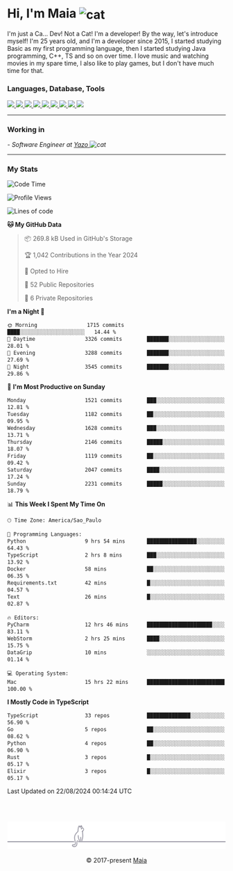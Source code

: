 <h1 align="left">Hi, I'm Maia 
<img src="https://emojis.slackmojis.com/emojis/images/1643509834/36299/black-cat.gif?1643509834" width="50" height="60" align="center"  alt="cat"/>
</h1>

I'm just a Ca... Dev! Not a Cat! I'm a developer! By the way, let's introduce myself!
I'm 25 years old, and I'm a developer since 2015, I started studying Basic as my first programming
language, then I started studying Java programming, C++, TS and so on over time.
I love music and watching movies in my spare time, I also like to play games, but I don't have much time for that.

<h3 align="left">Languages, Database, Tools</h3>
<p>
  <a href="https://www.typescriptlang.org">
    <img src="https://skillicons.dev/icons?i=ts" />
  </a>
  <a href="https://go.dev">
    <img src="https://skillicons.dev/icons?i=go" />
  </a>
  <a href="https://www.python.org">
    <img src="https://skillicons.dev/icons?i=python" />
  </a>
  <a href="https://gradle.org">
    <img src="https://skillicons.dev/icons?i=gradle" />
  </a>
  <a href="https://redis.io">
    <img src="https://skillicons.dev/icons?i=redis" />
  </a>
  <a href="https://www.mongodb.com">
    <img src="https://skillicons.dev/icons?i=mongodb" />
  </a>
  <a href="https://nodejs.org">
    <img src="https://skillicons.dev/icons?i=nodejs" />
  </a>
  <a href="https://www.javascript.com">
    <img src="https://skillicons.dev/icons?i=js" />
  </a>
  <a href="https://www.docker.com">
    <img src="https://skillicons.dev/icons?i=docker" />
  </a>
</p>

<hr/>

<h3>Working in</h3>

<p><em> - Software Engineer at <a href="[https://pdasolucoes.com.br](https://yazo.com.br/)">Yazo
</a><img src="https://media.giphy.com/media/WUlplcMpOCEmTGBtBW/giphy.gif" width="30" alt="cat"> 
</em></p>

<hr/>

### My Stats

<!--START_SECTION:waka-->
![Code Time](http://img.shields.io/badge/Code%20Time-4%2C576%20hrs%207%20mins-blue)

![Profile Views](http://img.shields.io/badge/Profile%20Views-0-blue)

![Lines of code](https://img.shields.io/badge/From%20Hello%20World%20I%27ve%20Written-3.7%20million%20lines%20of%20code-blue)

**🐱 My GitHub Data** 

> 📦 269.8 kB Used in GitHub's Storage 
 > 
> 🏆 1,042 Contributions in the Year 2024
 > 
> 💼 Opted to Hire
 > 
> 📜 52 Public Repositories 
 > 
> 🔑 6 Private Repositories 
 > 
**I'm a Night 🦉** 

```text
🌞 Morning                1715 commits        ████░░░░░░░░░░░░░░░░░░░░░   14.44 % 
🌆 Daytime                3326 commits        ███████░░░░░░░░░░░░░░░░░░   28.01 % 
🌃 Evening                3288 commits        ███████░░░░░░░░░░░░░░░░░░   27.69 % 
🌙 Night                  3545 commits        ███████░░░░░░░░░░░░░░░░░░   29.86 % 
```
📅 **I'm Most Productive on Sunday** 

```text
Monday                   1521 commits        ███░░░░░░░░░░░░░░░░░░░░░░   12.81 % 
Tuesday                  1182 commits        ██░░░░░░░░░░░░░░░░░░░░░░░   09.95 % 
Wednesday                1628 commits        ███░░░░░░░░░░░░░░░░░░░░░░   13.71 % 
Thursday                 2146 commits        █████░░░░░░░░░░░░░░░░░░░░   18.07 % 
Friday                   1119 commits        ██░░░░░░░░░░░░░░░░░░░░░░░   09.42 % 
Saturday                 2047 commits        ████░░░░░░░░░░░░░░░░░░░░░   17.24 % 
Sunday                   2231 commits        █████░░░░░░░░░░░░░░░░░░░░   18.79 % 
```


📊 **This Week I Spent My Time On** 

```text
🕑︎ Time Zone: America/Sao_Paulo

💬 Programming Languages: 
Python                   9 hrs 54 mins       ████████████████░░░░░░░░░   64.43 % 
TypeScript               2 hrs 8 mins        ███░░░░░░░░░░░░░░░░░░░░░░   13.92 % 
Docker                   58 mins             ██░░░░░░░░░░░░░░░░░░░░░░░   06.35 % 
Requirements.txt         42 mins             █░░░░░░░░░░░░░░░░░░░░░░░░   04.57 % 
Text                     26 mins             █░░░░░░░░░░░░░░░░░░░░░░░░   02.87 % 

🔥 Editors: 
PyCharm                  12 hrs 46 mins      █████████████████████░░░░   83.11 % 
WebStorm                 2 hrs 25 mins       ████░░░░░░░░░░░░░░░░░░░░░   15.75 % 
DataGrip                 10 mins             ░░░░░░░░░░░░░░░░░░░░░░░░░   01.14 % 

💻 Operating System: 
Mac                      15 hrs 22 mins      █████████████████████████   100.00 % 
```

**I Mostly Code in TypeScript** 

```text
TypeScript               33 repos            ██████████████░░░░░░░░░░░   56.90 % 
Go                       5 repos             ██░░░░░░░░░░░░░░░░░░░░░░░   08.62 % 
Python                   4 repos             ██░░░░░░░░░░░░░░░░░░░░░░░   06.90 % 
Rust                     3 repos             █░░░░░░░░░░░░░░░░░░░░░░░░   05.17 % 
Elixir                   3 repos             █░░░░░░░░░░░░░░░░░░░░░░░░   05.17 % 
```




 Last Updated on 22/08/2024 00:14:24 UTC
<!--END_SECTION:waka-->


<br/>
<br/>

<p align="center"><img src="https://raw.githubusercontent.com/gabrielmaialva33/gabrielmaialva33/master/assets/gray0_ctp_on_line.svg?sanitize=true" /></p>
<p align="center">&copy; 2017-present <a href="https://github.com/gabrielmaialva33/" target="_blank">Maia</a>
